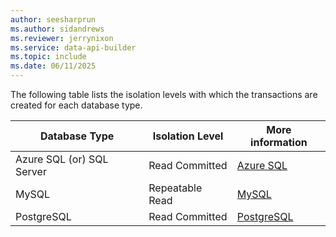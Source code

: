```yaml
---
author: seesharprun
ms.author: sidandrews
ms.reviewer: jerrynixon
ms.service: data-api-builder
ms.topic: include
ms.date: 06/11/2025
---
```


The following table lists the isolation levels with which the transactions are created for each database type.

| Database Type | Isolation Level | More information |
| --- | --- | --- |
| Azure SQL (or) SQL Server | Read Committed | [Azure SQL](/sql/t-sql/language-elements/transaction-isolation-levels) |
| MySQL | Repeatable Read | [MySQL](https://dev.mysql.com/doc/refman/8.0/en/innodb-transaction-isolation-levels.html#isolevel_repeatable-read) |
| PostgreSQL | Read Committed | [PostgreSQL](https://www.postgresql.org/docs/current/transaction-iso.html#XACT-READ-COMMITTED) |
